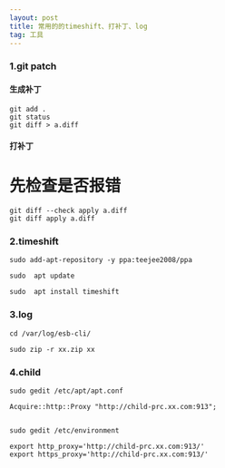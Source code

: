 ```yaml
---
layout: post
title: 常用的的timeshift、打补丁、log
tag: 工具
---
```



### 1.git patch
#### 生成补丁

    git add .
    git status 
    git diff > a.diff

#### 打补丁

# 先检查是否报错

    git diff --check apply a.diff
    git diff apply a.diff

### 2.timeshift

    sudo add-apt-repository -y ppa:teejee2008/ppa

    sudo  apt update

    sudo  apt install timeshift

### 3.log

    cd /var/log/esb-cli/   
    
    sudo zip -r xx.zip xx  

### 4.child

    sudo gedit /etc/apt/apt.conf

    Acquire::http::Proxy "http://child-prc.xx.com:913";


    sudo gedit /etc/environment

    export http_proxy='http://child-prc.xx.com:913/'
    export https_proxy='http://child-prc.xx.com:913/'


